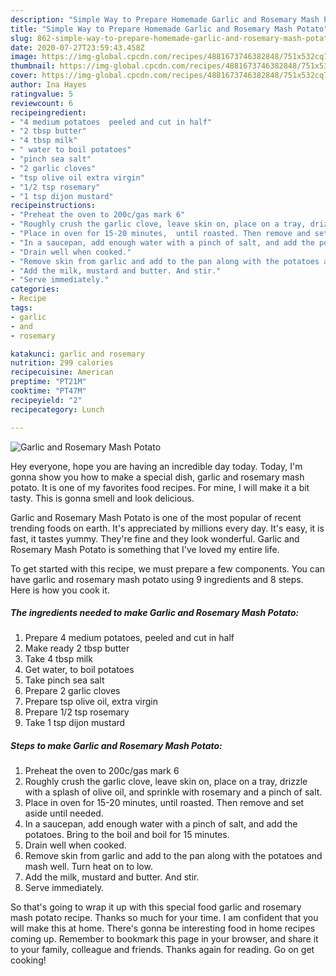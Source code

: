 ```yaml
---
description: "Simple Way to Prepare Homemade Garlic and Rosemary Mash Potato"
title: "Simple Way to Prepare Homemade Garlic and Rosemary Mash Potato"
slug: 862-simple-way-to-prepare-homemade-garlic-and-rosemary-mash-potato
date: 2020-07-27T23:59:43.458Z
image: https://img-global.cpcdn.com/recipes/4881673746382848/751x532cq70/garlic-and-rosemary-mash-potato-recipe-main-photo.jpg
thumbnail: https://img-global.cpcdn.com/recipes/4881673746382848/751x532cq70/garlic-and-rosemary-mash-potato-recipe-main-photo.jpg
cover: https://img-global.cpcdn.com/recipes/4881673746382848/751x532cq70/garlic-and-rosemary-mash-potato-recipe-main-photo.jpg
author: Ina Hayes
ratingvalue: 5
reviewcount: 6
recipeingredient:
- "4 medium potatoes  peeled and cut in half"
- "2 tbsp butter"
- "4 tbsp milk"
- " water to boil potatoes"
- "pinch sea salt"
- "2 garlic cloves"
- "tsp olive oil extra virgin"
- "1/2 tsp rosemary"
- "1 tsp dijon mustard"
recipeinstructions:
- "Preheat the oven to 200c/gas mark 6"
- "Roughly crush the garlic clove, leave skin on, place on a tray, drizzle with a splash of olive oil, and sprinkle with rosemary and a pinch of salt."
- "Place in oven for 15-20 minutes,  until roasted. Then remove and set aside until needed."
- "In a saucepan, add enough water with a pinch of salt, and add the potatoes.  Bring to the boil and boil for 15 minutes."
- "Drain well when cooked."
- "Remove skin from garlic and add to the pan along with the potatoes and mash well. Turn heat on to low."
- "Add the milk, mustard and butter. And stir."
- "Serve immediately."
categories:
- Recipe
tags:
- garlic
- and
- rosemary

katakunci: garlic and rosemary 
nutrition: 299 calories
recipecuisine: American
preptime: "PT21M"
cooktime: "PT47M"
recipeyield: "2"
recipecategory: Lunch

---
```



![Garlic and Rosemary Mash Potato](https://img-global.cpcdn.com/recipes/4881673746382848/751x532cq70/garlic-and-rosemary-mash-potato-recipe-main-photo.jpg)

Hey everyone, hope you are having an incredible day today. Today, I'm gonna show you how to make a special dish, garlic and rosemary mash potato. It is one of my favorites food recipes. For mine, I will make it a bit tasty. This is gonna smell and look delicious.

Garlic and Rosemary Mash Potato is one of the most popular of recent trending foods on earth. It's appreciated by millions every day. It's easy, it is fast, it tastes yummy. They're fine and they look wonderful. Garlic and Rosemary Mash Potato is something that I've loved my entire life.




To get started with this recipe, we must prepare a few components. You can have garlic and rosemary mash potato using 9 ingredients and 8 steps. Here is how you cook it.

<!--inarticleads1-->

##### The ingredients needed to make Garlic and Rosemary Mash Potato:

1. Prepare 4 medium potatoes,  peeled and cut in half
1. Make ready 2 tbsp butter
1. Take 4 tbsp milk
1. Get  water, to boil potatoes
1. Take pinch sea salt
1. Prepare 2 garlic cloves
1. Prepare tsp olive oil, extra virgin
1. Prepare 1/2 tsp rosemary
1. Take 1 tsp dijon mustard




<!--inarticleads2-->

##### Steps to make Garlic and Rosemary Mash Potato:

1. Preheat the oven to 200c/gas mark 6
1. Roughly crush the garlic clove, leave skin on, place on a tray, drizzle with a splash of olive oil, and sprinkle with rosemary and a pinch of salt.
1. Place in oven for 15-20 minutes,  until roasted. Then remove and set aside until needed.
1. In a saucepan, add enough water with a pinch of salt, and add the potatoes.  Bring to the boil and boil for 15 minutes.
1. Drain well when cooked.
1. Remove skin from garlic and add to the pan along with the potatoes and mash well. Turn heat on to low.
1. Add the milk, mustard and butter. And stir.
1. Serve immediately.




So that's going to wrap it up with this special food garlic and rosemary mash potato recipe. Thanks so much for your time. I am confident that you will make this at home. There's gonna be interesting food in home recipes coming up. Remember to bookmark this page in your browser, and share it to your family, colleague and friends. Thanks again for reading. Go on get cooking!
